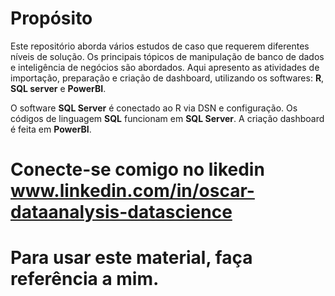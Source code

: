 # Propósito

Este repositório aborda vários estudos de caso que requerem diferentes níveis de solução.
Os principais tópicos de manipulação de banco de dados e inteligência de negócios são abordados.
Aqui apresento as atividades de importação, preparação e criação de dashboard, utilizando os softwares: **R**, **SQL server** e **PowerBI**.

O software **SQL Server** é conectado ao R via DSN e configuração. Os códigos de linguagem **SQL**
funcionam em **SQL Server**. A criação dashboard é feita em **PowerBI**. 

# Conecte-se comigo no likedin www.linkedin.com/in/oscar-dataanalysis-datascience
# Para usar este material, faça referência a mim. 
